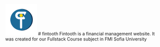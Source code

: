 <img src='./images/logo.png' width='100'/>
# fintooth
Fintooth is a financial management website. It was created for our Fullstack Course subject in FMI Sofia University
